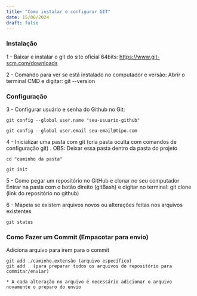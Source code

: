 ```yaml
---
title: "Como instalar e configurar GIT"
date: 15/06/2024
draft: false
---
```


<head>

</head>

<body>

<h3>Instalação</h3>
<p>1 - Baixar e instalar o git do site oficial 64bits: <a href>https://www.git-scm.com/downloads</a href></p>

<p>2 - Comando para ver se está instalado no computador e versão: Abrir o terminal CMD e digitar: git --version</p>

<h3>Configuração</h3>

<p>3 - Configurar usuário e senha do Github no Git:

    git config --global user.name "seu-usuario-github"

	git config --global user.email seu-email@tipo.com

</p>

<p>4 - Inicializar uma pasta com git  (cria pasta oculta com comandos de configuração git) . OBS: Deixar essa pasta dentro da pasta do projeto

	cd "caminho da pasta"

	git init
</p>

<p>5 - Como pegar um repositório no GitHub e clonar no seu computador
	Entrar na pasta com o botão direito (gitBash) e digitar no terminal:
	git clone (link do repositório no github)
</p>

<p>6 - Mapeia se existem arquivos novos ou alterações feitas nos arquivos existentes

	git status
</p>

<h3>Como Fazer um Commit (Empacotar para envio)</h3>
<p>Adiciona arquivo para irem para o commit

	git add ./caminho.extensão (arquivo específico)
	git add . (para preparar todos os arquivos do repositório para commitar/enviar)

	* A cada alteração no arquivo é necessário adicionar o arquivo novamente o preparo do envio

</p>







</body>